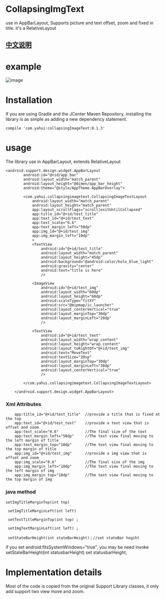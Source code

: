 # CollapsingImgText
use in AppBarLayout, Supports picture and text offset, zoom and fixed in title. it's a RelativeLayout

## [中文说明](http://www.jianshu.com/p/28daad1a1e94)

# example
![image](https://github.com/hu5080126/CollapsingImgText/blob/master/readmeImg/collapsing.gif)

# Installation
If you are using Gradle and the JCenter Maven Repository, installing the library is as simple as adding a new dependency statement.

```
compile 'com.yahui:collapsingImageText:0.1.3'
```

# usage
The library use in AppBarLayout, extends RelativeLayout 
```
<android.support.design.widget.AppBarLayout
        android:id="@+id/app_bar"
        android:layout_width="match_parent"
        android:layout_height="@dimen/app_bar_height"
        android:theme="@style/AppTheme.AppBarOverlay">

        <com.yahui.collapsingimagetext.CollapsingImageTextLayout
            android:layout_width="match_parent"
            android:layout_height="match_parent"
            app:layout_scrollFlags="scroll|exitUntilCollapsed"
            app:title_id="@+id/test_title"
            app:text_id="@+id/test_text"
            app:text_scale="0.6"
            app:text_margin_left="50dp"
            app:img_id="@+id/test_img"
            app:img_margin_left="10dp"
            >
            <TextView
                android:id="@+id/test_title"
                android:layout_width="match_parent"
                android:layout_height="45dp"
                android:background="@android:color/holo_blue_light"
                android:gravity="center"
                android:text="title is here"
                />

            <ImageView
                android:id="@+id/test_img"
                android:layout_width="60dp"
                android:layout_height="60dp"
                android:scaleType="fitXY"
                android:src="@mipmap/ic_launcher"
                android:layout_centerVertical="true"
                android:layout_marginTop="30dp"
                android:layout_marginLeft="20dp"
                />

            <TextView
                android:id="@+id/test_text"
                android:layout_width="wrap_content"
                android:layout_height="wrap_content"
                android:layout_toRightOf="@+id/test_img"
                android:text="MoveText"
                android:textSize="20sp"
                android:layout_marginTop="30dp"
                android:layout_marginLeft="30dp"
                android:layout_centerVertical="true"
                />

        </com.yahui.collapsingimagetext.CollapsingImageTextLayout>
       
    </android.support.design.widget.AppBarLayout>
```
### Xml Attributes
```
    app:title_id="@+id/test_title"  //provide a title that is fixed at the top
    app:text_id="@+id/test_text"    //provide a text view that is offset and zoom
    app:text_scale="0.6"            //The final size of the text
    app:text_margin_left="50dp"     //The text view final moving to the left margin of title
    app:text_margin_top="10dp"      //The text view final moving to the top margin of title
    app:img_id="@+id/test_img"      //provide a img view that is offset and zoom
    app:img_scale="0.6"             //The final size of the img
    app:img_margin_left="10dp"      //The text view final moving to the left margin of img
    app:img_margin_top="10dp"       //The text view final moving to the top margin of img
```
### java method
```
setImgTitleMarginTop(int top)
    
 setImgTitleMarginLeft(int left)
    
 setTextTitleMarginTop(int top) ;
    
 setImgTextMarginLeft(int left) ;

 setStateBarHeight(int stateBarHeight)；//set stateBar hegiht
```
if you set  android:fitsSystemWindows="true", you may be need invoke setStateBarHeight(int statusbarHeight) set statusbarHeight;

# Implementation details
Most of the code is copied from the original Support Library classes, it only add support two view move and zoom.
